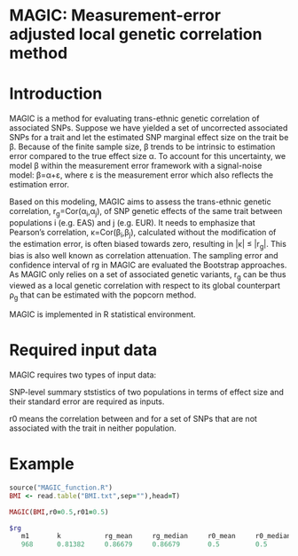 # MAGIC: Measurement-error adjusted local genetic correlation method
# Introduction
MAGIC is a method for evaluating trans-ethnic genetic correlation of associated SNPs. Suppose we have yielded a set of uncorrected associated SNPs for a trait and let the estimated SNP marginal effect size on the trait be &beta;. Because of the finite sample size, &beta; trends to be intrinsic to estimation error compared to the true effect size α. To account for this uncertainty, we model &beta; within the measurement error framework with a signal-noise model: &beta;=&alpha;+ε, where ε is the measurement error which also reflects the estimation error.

Based on this modeling, MAGIC aims to assess the trans-ethnic genetic correlation, r<sub>g</sub>=Cor(&alpha;<sub>i</sub>,&alpha;<sub>j</sub>), of SNP genetic effects of the same trait between populations i (e.g. EAS) and j (e.g. EUR). It needs to emphasize that Pearson’s correlation, κ=Cor(&beta;<sub>i</sub>,&beta;<sub>j</sub>), calculated without the modification of the estimation error, is often biased towards zero, resulting in |κ| ≤ |r<sub>g</sub>|. This bias is also well known as correlation attenuation. The sampling error and confidence interval of rg in MAGIC are evaluated the Bootstrap approaches. As MAGIC only relies on a set of associated genetic variants, r<sub>g</sub> can be thus viewed as a local genetic correlation with respect to its global counterpart ρ<sub>g</sub> that can be estimated with the popcorn method.

MAGIC is implemented in R statistical environment.
# Required input data
MAGIC requires two types of input data:

SNP-level summary ststistics of two populations in terms of effect size and their standard error are required as inputs.

r0 means the correlation between   and   for a set of SNPs that are not associated with the trait in neither population.


# Example
```ruby
source("MAGIC_function.R")
BMI <- read.table("BMI.txt",sep=""),head=T)

MAGIC(BMI,r0=0.5,r01=0.5)

$rg
   m1       k           rg_mean     rg_median     r0_mean     r0_median     BCa1       BCa2        PB1         PB2         se_k        se_rg_mean     se_rg_median
   968      0.81382     0.86679     0.86679       0.5         0.5           0.8203     0.86245     0.84141     0.89332     0.01264     0.0132         0.0132



```

